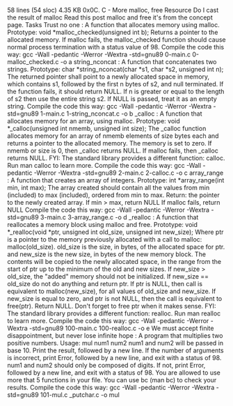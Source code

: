 58 lines (54 sloc)  4.35 KB
0x0C. C - More malloc, free
Resource
Do I cast the result of malloc
Read this post malloc and free it's from the concept page.
Tasks
Trust no one : A function that allocates memory using malloc.
Prototype: void *malloc_checked(unsigned int b);
Returns a pointer to the allocated memory.
If malloc fails, the malloc_checked function should cause normal process termination with a status value of 98.
Compile the code this way: gcc -Wall -pedantic -Werror -Wextra -std=gnu89 0-main.c 0-malloc_checked.c -o a
string_nconcat : A function that concatenates two strings.
Prototype: char *string_nconcat(char *s1, char *s2, unsigned int n);
The returned pointer shall point to a newly allocated space in memory, which contains s1, followed by the first n bytes of s2, and null terminated.
If the function fails, it should return NULL.
If n is greater or equal to the length of s2 then use the entire string s2.
If NULL is passed, treat it as an empty string.
Compile the code this way: gcc -Wall -pedantic -Werror -Wextra -std=gnu89 1-main.c 1-string_nconcat.c -o b
_calloc : A function that allocates memory for an array, using malloc.
Prototype: void *_calloc(unsigned int nmemb, unsigned int size);
The _calloc function allocates memory for an array of nmemb elements of size bytes each and returns a pointer to the allocated memory.
The memory is set to zero.
If nmemb or size is 0, then _calloc returns NULL.
If malloc fails, then _calloc returns NULL.
FYI: The standard library provides a different function: calloc. Run man calloc to learn more.
Compile the code this way: gcc -Wall -pedantic -Werror -Wextra -std=gnu89 2-main.c 2-calloc.c -o c
array_range : A function that creates an array of integers.
Prototype: int *array_range(int min, int max);
The array created should contain all the values from min (included) to max (included), ordered from min to max.
Return: the pointer to the newly created array.
If min > max, return NULL
If malloc fails, return NULL
Compile the code this way: gcc -Wall -pedantic -Werror -Wextra -std=gnu89 3-main.c 3-array_range.c -o d
_realloc : A function that reallocates a memory block using malloc and free.
Prototype: void *_realloc(void *ptr, unsigned int old_size, unsigned int new_size);
Where ptr is a pointer to the memory previously allocated with a call to malloc: malloc(old_size).
old_size is the size, in bytes, of the allocated space for ptr.
and new_size is the new size, in bytes of the new memory block.
The contents will be copied to the newly allocated space, in the range from the start of ptr up to the minimum of the old and new sizes.
If new_size > old_size, the "added" memory should not be initialized.
If new_size == old_size do not do anything and return ptr.
If ptr is NULL, then call is equivalent to malloc(new_size), for all values of old_size and new_size.
If new_size is equal to zero, and ptr is not NULL, then the call is equivalent to free(ptr). Return NULL.
Don't forget to free ptr when it makes sense.
FYI: The standard library provides a different function: realloc. Run man realloc to learn more.
Compile the code this way: gcc -Wall -pedantic -Werror -Wextra -std=gnu89 100-main.c 100-realloc.c -o e
We must accept finite disappointment, but never lose infinite hope : A program that multiplies two positive numbers.
Usage: mul num1 num2
num1 and num2 will be passed in base 10.
Print the result, followed by a new line.
If the number of arguments is incorrect, print Error, followed by a new line, and exit with a status of 98.
num1 and num2 should only be composed of digits. If not, print Error, followed by a new line, and exit with a status of 98.
You are allowed to use more that 5 functions in your file.
You can use bc (man bc) to check your results.
Compile the code this way: gcc -Wall -pedantic -Werror -Wextra -std=gnu89 101-mul.c _putchar.c -o mul
